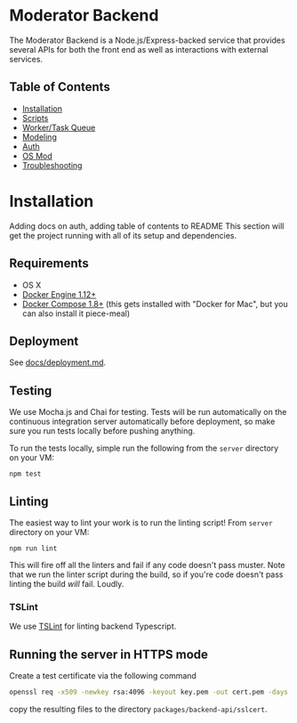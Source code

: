 # Moderator Backend
The Moderator Backend is a Node.js/Express-backed service that provides several APIs for both the front end as well as interactions with external services.

## Table of Contents
* [Installation](#installation)
* [Scripts](#scripts)
* [Worker/Task Queue](docs/worker.md)
* [Modeling](docs/modeling.md)
* [Auth](docs/auth.md)
* [OS Mod](docs/osmod_rest_api.md)
* [Troubleshooting](troubleshooting)

# Installation
Adding docs on auth, adding table of contents to README
This section will get the project running with all of its setup and dependencies.

## Requirements

* OS X
* [Docker Engine 1.12+](https://docs.docker.com/engine/installation/)
* [Docker Compose 1.8+](https://docs.docker.com/compose/install/) (this gets installed with "Docker for Mac", but you can also install it piece-meal)

## Deployment

See [docs/deployment.md](docs/deployment.md).

## Testing

We use Mocha.js and Chai for testing. Tests will be run automatically on the continuous integration server automatically before deployment, so make sure you run tests locally before pushing anything.

To run the tests locally, simple run the following from the `server` directory on your VM:

```
npm test
```

## Linting

The easiest way to lint your work is to run the linting script! From `server` directory on your VM:

```
npm run lint
```

This will fire off all the linters and fail if any code doesn't pass muster. Note that we run the linter script during the build, so if you're code doesn't pass linting the build *will* fail. Loudly.


### TSLint

We use [TSLint](https://palantir.github.io/tslint/) for linting backend Typescript.

## Running the server in HTTPS mode

Create a test certificate via the following command

```bash
openssl req -x509 -newkey rsa:4096 -keyout key.pem -out cert.pem -days 365 -nodes
```

copy the resulting files to the directory `packages/backend-api/sslcert`.
